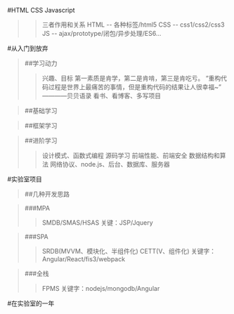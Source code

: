 
#HTML CSS Javascript

>>三者作用和关系
>>HTML  -- 各种标签/html5
>>CSS   -- css1/css2/css3
>>JS    -- ajax/prototype/闭包/异步处理/ES6...


#从入门到放弃

>##学习动力
>>兴趣、目标
>>第一素质是肯学，第二是肯啃，第三是肯吃亏。
>>“重构代码过程是世界上最痛苦的事情，但是重构代码的结果让人很幸福~” ————贝贝语录
>>看书、看博客、多写项目

>##基础学习

>##框架学习

>##进阶学习
>>设计模式、函数式编程
>>源码学习
>>前端性能、前端安全
>>数据结构和算法
>>网络协议、node.js、后台、数据库、服务器


#实验室项目

>##几种开发思路

>###MPA
>>SMDB/SMAS/HSAS
>>关键：JSP/Jquery

>###SPA
>>SRDB(MVVM、模块化、半组件化)
>>CETT(V、组件化)
>>关键字：Angular/React/fis3/webpack

>###全栈
>>FPMS
>>关键字：nodejs/mongodb/Angular


#在实验室的一年
